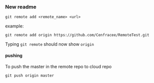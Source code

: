 ### New readme

```
git remote add <remote_name> <url>
```
example:

```
git remote add origin https://github.com/Cenfracee/RemoteTest.git
````
Typing `git remote` should now show `origin`


#### pushing

To push the master in the remote repo to cloud repo
```
git push origin master
```